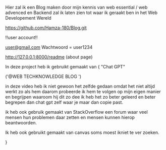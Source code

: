 Hier zal ik een Blog maken door mijn  kennis van web essential / web advenced en Backend zal ik laten zien tot waar ik geraakt ben in het Web Developement Wereld

https://github.com/Hamza-180/Blog.git

!!user account!!

user@gmail.com
 Wachtwoord = user1234
 
http://127.0.0.1:8000/readme   (about page)


In deze project heb ik gebruikt gemaakt van
{
"Chat GPT"

 ('@WEB TECHKNOWLEDGE  BLOG ')

in deze video heb ik niet gewoon het zelfde gedaan omdat het niet altijd werkt zo als hem daarom probeerde ik hem te volgen op mijn eigen manier
en begrijpen waaroom hij dit zo dee ik heb  het zo beter geleerd en beter begrepen dan chat gpt zelf waar je maar dan copie past.

ik heb ook gebruik gemaakt van StackOverflow  een forum waar veel mensen hun problemen daar zetten en mensen kunnen  hierop beantwoorden.

Ik heb ook gebruikt gemaakt van canvas soms moest ikniet te ver zoeken.



}

